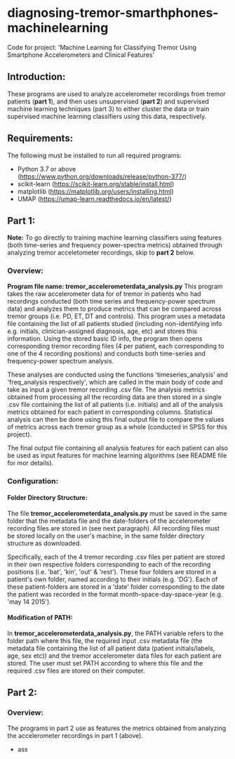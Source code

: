 # diagnosing-tremor-smarthphones-machinelearning
Code for project: 'Machine Learning for Classifying Tremor Using Smartphone Accelerometers and Clinical Features'

## Introduction:
These programs are used to analyze accelerometer recordings from tremor patients (**part 1**), and then uses unsupervised (**part 2**) and supervised machine learning techniques (part 3) to either cluster the data or train supervised machine learning classifiers using this data, respectively.

## Requirements:
The following must be installed to run all required programs:
- Python 3.7 or above (https://www.python.org/downloads/release/python-377/)
- scikit-learn (https://scikit-learn.org/stable/install.html)
- matplotlib (https://matplotlib.org/users/installing.html)
- UMAP (https://umap-learn.readthedocs.io/en/latest/)

## Part 1:
**Note:** To go directly to training machine learning classifiers using features (both time-series and frequency power-spectra metrics) obtained through analyzing tremor acceletometer recordings, skip to **part 2** below.

### Overview: 
**Program file name: tremor_accelerometerdata_analysis.py**
This program takes the raw accelerometer data for of tremor in patients who had recordings conducted (both time series and frequency-power spectrum data) and analyzes them to produce metrics that can be compared across tremor groups (i.e. PD, ET, DT and controls). This program uses a metadata file containing the list of all patients studied (including non-identifying info e.g. initials, clinician-assigned diagnosis, age, etc) and stores this information. Using the stored basic ID info, the program then opens corresponding tremor recording files (4 per patient, each corresponding to one of the 4 recording positions) and conducts both time-series and frequency-power spectrum analysis. 

These analyses are conducted using the functions 'timeseries_analysis' and 'freq_analysis respectively', which are called in the main body of code and take as input a given tremor recording .csv file. The analysis metrics obtained from processing all the recording data are then stored in a single .csv file containing the list of all patients (i.e. initials) and all of the analysis metrics obtained for each patient in corresponding columns. Statistical analysis can then be done using this final output file to compare the values of metrics across each tremor group as a whole (conducted in SPSS for this project).

The final output file containing all analysis features for each patient can also be used as input features for machine learning algorithms (see README file for mor details).

### Configuration:
#### Folder Directory Structure:
The file **tremor_accelerometerdata_analysis.py** must be saved in the same folder that the metadata file and the date-folders of the accelerometer recording files are stored in (see next paragraph). All recording files must be stored locally on the user's machine, in the same folder directory structure as downloaded.

Specifically, each of the 4 tremor recording .csv files per patient are stored in their own respective folders corresponding to each of the recording positions (i.e. 'bat', 'kin', 'out' & 'rest'). These four folders are stored in a patient's own folder, named according to their initials (e.g. 'DG'). Each of these patient-folders are stored in a 'date' folder corresponding to the date the patient was recorded in the format month-space-day-space-year (e.g. 'may 14 2015').

#### Modification of PATH:
In **tremor_accelerometerdata_analysis.py**, the PATH variable refers to the folder path where this file, the required input .csv metadata file (the metadata file containing the list of all patient data (patient initials/labels, age, sex etc)) and the tremor accelerometer data files for each patient are stored. The user must set PATH according to where this file and the required .csv files are stored on their computer.

## Part 2:
### Overview:
The programs in part 2 use as features the metrics obtained from analyzing the accelerometer recordings in part 1 (above).
- ass
